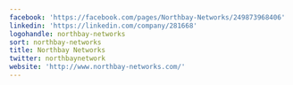 ```yaml
---
facebook: 'https://facebook.com/pages/Northbay-Networks/249873968406'
linkedin: 'https://linkedin.com/company/281668'
logohandle: northbay-networks
sort: northbay-networks
title: Northbay Networks
twitter: northbaynetwork
website: 'http://www.northbay-networks.com/'
---
```

